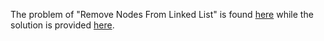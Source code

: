 The problem of "Remove Nodes From Linked List" is found [here](https://leetcode.com/problems/remove-nodes-from-linked-list/) while the solution is provided [here](roblems/blob/main/LeetCode/Python%20Solutions/Remove%20Nodes%20From%20Linked%20List/remove.py).
